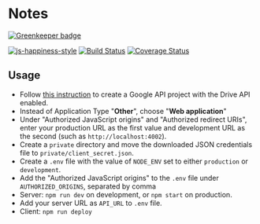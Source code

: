 # Notes

[![Greenkeeper badge](https://badges.greenkeeper.io/tnguyen14/notes.svg)](https://greenkeeper.io/)

[![js-happiness-style](https://img.shields.io/badge/code%20style-happiness-brightgreen.svg)](https://github.com/JedWatson/happiness)
[![Build Status](https://travis-ci.org/tnguyen14/notes.svg?branch=master)](https://travis-ci.org/tnguyen14/notes)
[![Coverage Status](https://coveralls.io/repos/github/tnguyen14/notes/badge.svg?branch=master)](https://coveralls.io/github/tnguyen14/notes?branch=master)

## Usage

- Follow [this instruction](https://developers.google.com/drive/v3/web/quickstart/nodejs#step_1_turn_on_the_api_name) to create a Google API project with the Drive API enabled.
- Instead of Application Type "**Other**", choose "**Web application**"
- Under "Authorized JavaScript origins" and "Authorized redirect URIs", enter your production URL as the first value and development URL as the second (such as `http://localhost:4002`).
- Create a `private` directory and move the downloaded JSON credentials file to `private/client_secret.json`.
- Create a `.env` file with the value of `NODE_ENV` set to either `production` or `development`.
- Add the "Authorized JavaScript origins" to the `.env` file under `AUTHORIZED_ORIGINS`, separated by comma
- Server: `npm run dev` on development, or `npm start` on production.
- Add your server URL as `API_URL` to `.env` file.
- Client: `npm run deploy`
